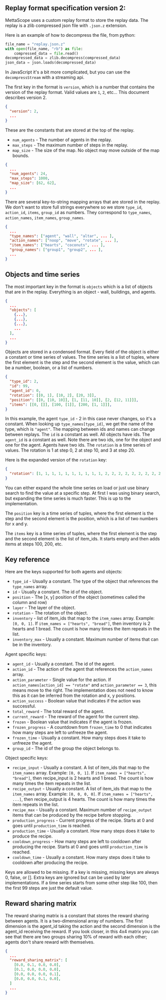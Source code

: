 ## Replay format specification version 2:

MettaScope uses a custom replay format to store the replay data. The replay is a zlib compressed json file with `.json.z` extension.

Here is an example of how to decompress the file, from python:

```python
file_name = "replay.json.z"
with open(file_name, "rb") as file:
    compressed_data = file.read()
decompressed_data = zlib.decompress(compressed_data)
json_data = json.loads(decompressed_data)
```

In JavaScript it's a bit more complicated, but you can use the `decompressStream` with a streaming api.

The first key in the format is `version`, which is a number that contains the version of the replay format. Valid values are `1`, `2`, etc... This document describes version 2.

```json
{
  "version": 2,
  ...
}
```

These are the constants that are stored at the top of the replay.

* `num_agents` - The number of agents in the replay.
* `max_steps` - The maximum number of steps in the replay.
* `map_size` - The size of the map. No object may move outside of the map bounds.

```json
{
  ...
  "num_agents": 24,
  "max_steps": 1000,
  "map_size": [62, 62],
  ...
}
```

There are several key-to-string mapping arrays that are stored in the replay. We don't want to store full strings everywhere so we store `type_id`, `action_id`, `items`, `group_id` as numbers. They correspond to `type_names`, `action_names`, `item_names`, `group_names`.

```json
{
  ...
  "type_names": ["agent", "wall", "altar", ... ],
  "action_names": ["noop", "move", "rotate", ... ],
  "item_names": ["hearts", "coconuts", ... ],
  "group_names": ["group1", "group2", ... ],
  ...
}
```

## Objects and time series

The most important key in the format is `objects` which is a list of objects that are in the replay. Everything is an object - wall, buildings, and agents.

```json
{
  ...
  "objects": [
    {...},
    {...},
    {...},
    ...
  ],
  ...
}
```


Objects are stored in a condensed format. Every field of the object is either a constant or time series of values. The time series is a list of tuples, where the first element is the step and the second element is the value, which can be a number, boolean, or a list of numbers.


```json
{
  "type_id": 2,
  "id": 99,
  "agent_id": 0,
  "rotation": [[0, 1], [10, 2], [20, 3]],
  "position": [[0, [10, 10]], [1, [11, 10]], [2, [12, 11]]],
  "items": [[0, []], [100, [1]], [200, [1, 1]]],
}
```


In this example, the agent `type_id` - 2 in this case never changes, so it's a constant. When looking up `type_names[type_id]`, we get the name of the type, which is `"agent"`. The mapping between ids and names can change between replays. The `id` is a constant as well. All objects have ids. The `agent_id` is a constant as well. Note there are two ids, one for the object and one for the agent. Agents have two ids. The `rotation` is a time series of values. The rotation is 1 at step 0, 2 at step 10, and 3 at step 20.


Here is the expanded version of the `rotation` key:

```json
{
  "rotation": [1, 1, 1, 1, 1, 1, 1, 1, 1, 1, 2, 2, 2, 2, 2, 2, 2, 2, 2, 2, 3, 3, 3, 3, 3, 3, 3, 3, 3, 3]
}
```

You can either expand the whole time series on load or just use binary search to find the value at a specific step. At first I was using binary search, but expanding the time series is much faster. This is up to the implementation.

The `position` key is a time series of tuples, where the first element is the step and the second element is the position, which is a list of two numbers for x and y.

The `items` key is a time series of tuples, where the first element is the step and the second element is the list of item_ids. It starts empty and then adds items at steps 100, 200, etc.

## Key reference

Here are the keys supported for both agents and objects:

* `type_id` - Usually a constant. The type of the object that references the `type_names` array.
* `id` - Usually a constant. The id of the object.
* `position` - The [x, y] position of the object (sometimes called the column and row)
* `layer` - The layer of the object.
* `rotation` - The rotation of the object.
* `inventory` - list of item_ids that map to the `item_names` array. Example: `[0, 0, 1]`. If `item_names = ["hearts", "bread"]`, then inventory is 2 hearts and 1 bread. The count is how many times the item repeats in the list.
* `inventory_max` - Usually a constant. Maximum number of items that can be in the inventory.

Agent specific keys:

* `agent_id` - Usually a constant. The id of the agent.
* `action_id` - The action of the agent that references the `action_names` array.
* `action_parameter` - Single value for the action. If `action_names[action_id] == "rotate"` and `action_parameter == 3`, this means move to the right. The implementation does not need to know this as it can be inferred from the rotation and x, y positions.
* `action_success` - Boolean value that indicates if the action was successful.
* `total_reward` - The total reward of the agent.
* `current_reward` - The reward of the agent for the current step.
* `frozen` - Boolean value that indicates if the agent is frozen.
* `frozen_progress` - A countdown from `frozen_time` to 0 that indicates how many steps are left to unfreeze the agent.
* `frozen_time` - Usually a constant. How many steps does it take to unfreeze the agent.
* `group_id` - The id of the group the object belongs to.

Object specific keys:

* `recipe_input` - Usually a constant. A list of item_ids that map to the `item_names` array. Example: `[0, 0, 1]`. If `item_names = ["hearts", "bread"]`, then recipe_input is 2 hearts and 1 bread. The count is how many times the item repeats in the list.
* `recipe_output` - Usually a constant. A list of item_ids that map to the `item_names` array. Example: `[0, 0, 0, 0]`. If `item_names = ["hearts", ...]`, then recipe_output is 4 hearts. The count is how many times the item repeats in the list.
* `recipe_max` - Usually a constant. Maximum number of `recipe_output` items that can be produced by the recipe before stopping.
* `production_progress` - Current progress of the recipe. Starts at 0 and goes until `production_time` is reached.
* `production_time` - Usually a constant. How many steps does it take to produce the recipe.
* `cooldown_progress` - How many steps are left to cooldown after producing the recipe. Starts at 0 and goes until `production_time` is reached.
* `cooldown_time` - Usually a constant. How many steps does it take to cooldown after producing the recipe.

Keys are allowed to be missing. If a key is missing, missing keys are always 0, false, or []. Extra keys are ignored but can be used by later implementations. If a time series starts from some other step like 100, then the first 99 steps are just the default value.


## Reward sharing matrix

The reward sharing matrix is a constant that stores the reward sharing between agents. It is a two-dimensional array of numbers. The first dimension is the agent_id taking the action and the second dimension is the agent_id receiving the reward. If you look closer, in this 4x4 matrix you can see that there are two groups sharing 10% of reward with each other; agents don't share reward with themselves.

```json
{
  ...
  "reward_sharing_matrix": [
    [0.0, 0.1, 0.0, 0.0],
    [0.1, 0.0, 0.0, 0.0],
    [0.0, 0.0, 0.0, 0.1],
    [0.0, 0.0, 0.1, 0.0],
  ]
  ...
}
```
